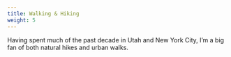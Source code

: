 ```yaml
---
title: Walking & Hiking
weight: 5
---
```


Having spent much of the past decade in Utah and New York City, I’m a big fan of both natural hikes and urban walks.
